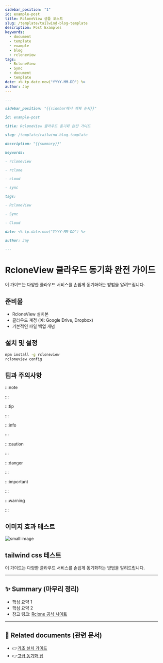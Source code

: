 ```yaml
---
sidebar_position: "1"
id: example-post
title: RcloneView 샘플 포스트
slug: /template/tailwind-blog-template
description: Post Examples
keywords:
  - document
  - template
  - example
  - blog
  - rcloneview
tags:
  - RcloneView
  - Sync
  - document
  - template
date: <% tp.date.now("YYYY-MM-DD") %>
author: Jay
---
```


```md title="howto/hello.md"
---

sidebar_position: "{{sidebar에서 게제 순서}}"

id: example-post

title: RcloneView 클라우드 동기화 완전 가이드

slug: /template/tailwind-blog-template

description: "{{summary}}"

keywords:

- rcloneview

- rclone

- cloud

- sync

tags:

- RcloneView

- Sync

- Cloud

date: <% tp.date.now("YYYY-MM-DD") %>

author: Jay

---
```


# RcloneView 클라우드 동기화 완전 가이드

  이 가이드는 다양한 클라우드 서비스를 손쉽게 동기화하는 방법을 알려드립니다.


## 준비물

- RcloneView 설치본
- 클라우드 계정 (예: Google Drive, Dropbox)
- 기본적인 파일 백업 개념

## 설치 및 설정

```bash
npm install -g rcloneview
rcloneview config
```

## 팁과 주의사항


:::note

:::

:::tip

:::

:::info

:::

:::caution

:::

:::danger

:::

:::important

:::

:::warning

:::

## 이미지 효과 테스트
<img src="/support/images/Pasted%20image%2020250509180458.png" alt="small image" class="img-small img-left" />


## tailwind css 테스트

<div class="p-4 bg-blue-500 text-white text-center rounded-lg font-bold text-lg">
  이 가이드는 다양한 클라우드 서비스를 손쉽게 동기화하는 방법을 알려드립니다.
</div>

---

## ✨ Summary (마무리 정리)

- 핵심 요약 1
- 핵심 요약 2
- 참고 링크: [Rclone 공식 사이트](https://rclone.org/)

---

## 📎 Related documents (관련 문서)

- 👉[기초 설치 가이드](app://obsidian.md/tutorials/install-guide)
- 👉[고급 동기화 팁](app://obsidian.md/guides/advanced-sync)


